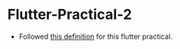 # Flutter-Practical-2

- Followed [this definition](https://github.com/canopas/flutter-developer-roadmap-2023?tab=readme-ov-file#practical-2) for this flutter practical.
